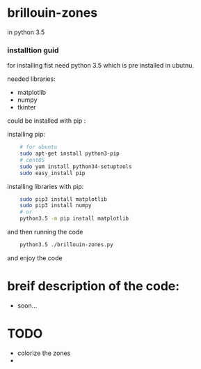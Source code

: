 # brillouin-zones
in python 3.5


### installtion guid
for installing fist need python 3.5 which is pre installed in ubutnu.

needed libraries:
- matplotlib
- numpy
- tkinter

could be installed with pip :

installing pip:
```bash
	# for ubuntu
	sudo apt-get install python3-pip
	# centOS
	sudo yum install python34-setuptools
	sudo easy_install pip
```
installing libraries with pip:
```bash
	sudo pip3 install matplotlib
	sudo pip3 install numpy
	# or
	python3.5 -m pip install matplotlib
```

and then running the code 
```bash
	python3.5 ./brillouin-zones.py
```
and enjoy the code




# breif description of the code:
- soon...


# TODO 
- colorize the zones
- 
